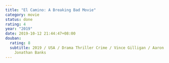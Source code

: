 ```yaml
---
title: "El Camino: A Breaking Bad Movie"
category: movie
status: done
rating: 4
year: "2019"
date: 2019-10-12 21:44:47+08:00
douban:
  rating: 8
  subtitle: 2019 / USA / Drama Thriller Crime / Vince Gilligan / Aaron Paul
    Jonathan Banks
---
```



